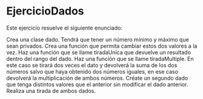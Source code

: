 # EjercicioDados

Este ejercicio resuelve el siguiente enunciado:

Crea una clase dado. 
Tendrá que tener un número mínimo y máximo que sean privados. Crea una función que permita cambiar estos dos valores a la vez.
Haz una función que se llame tiradaUnica que devuelve un resultado dentro del rango del dado.
Haz una función que se llame tiradaMultiple. En este caso se tirará dos veces el dato y devolverá la suma de los dos números salvo que haya obtenido dos números iguales, en ese caso devolverá la multiplicación de ambos números.
Créate un segundo dado que tenga distintos valores que el anterior sin modificar el dado anterior.
Realiza una tirada de ambos dados.
